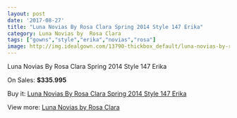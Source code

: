 ```yaml
---
layout: post
date: '2017-08-27'
title: "Luna Novias By Rosa Clara Spring 2014 Style 147 Erika"
category: Luna Novias by  Rosa Clara
tags: ["gowns","style","erika","novias","rosa"]
image: http://img.idealgown.com/13790-thickbox_default/luna-novias-by-rosa-clara-spring-2014-style-147-erika.jpg
---
```

Luna Novias By Rosa Clara Spring 2014 Style 147 Erika

On Sales: **$335.995**
<a href="https://www.idealgown.com/en/luna-novias-by-rosa-clara/5548-luna-novias-by-rosa-clara-spring-2014-style-147-erika.html"><amp-img layout="responsive" width="600" height="600" src="//img.idealgown.com/13790-thickbox_default/luna-novias-by-rosa-clara-spring-2014-style-147-erika.jpg" alt="Luna Novias By Rosa Clara Spring 2014 Style 147 Erika 0" /></a>
<a href="https://www.idealgown.com/en/luna-novias-by-rosa-clara/5548-luna-novias-by-rosa-clara-spring-2014-style-147-erika.html"><amp-img layout="responsive" width="600" height="600" src="//img.idealgown.com/13791-thickbox_default/luna-novias-by-rosa-clara-spring-2014-style-147-erika.jpg" alt="Luna Novias By Rosa Clara Spring 2014 Style 147 Erika 1" /></a>

Buy it: [Luna Novias By Rosa Clara Spring 2014 Style 147 Erika](https://www.idealgown.com/en/luna-novias-by-rosa-clara/5548-luna-novias-by-rosa-clara-spring-2014-style-147-erika.html "Luna Novias By Rosa Clara Spring 2014 Style 147 Erika")

View more: [Luna Novias by  Rosa Clara](https://www.idealgown.com/en/81-luna-novias-by--rosa-clara "Luna Novias by  Rosa Clara")